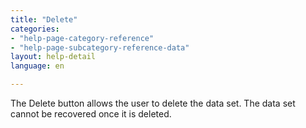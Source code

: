 ```yaml
---
title: "Delete"
categories:
- "help-page-category-reference"
- "help-page-subcategory-reference-data"
layout: help-detail
language: en

---
```


The Delete button allows the user to delete the data set. The data set cannot be recovered once it is deleted.
